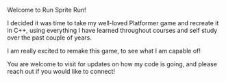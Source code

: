 Welcome to Run Sprite Run!

I decided it was time to take my well-loved Platformer game and recreate it in C++, using everything I have learned throughout courses and self study over the past couple of years.

I am really excited to remake this game, to see what I am capable of!

You are welcome to visit for updates on how my code is going, and please reach out if you would like to connect!
